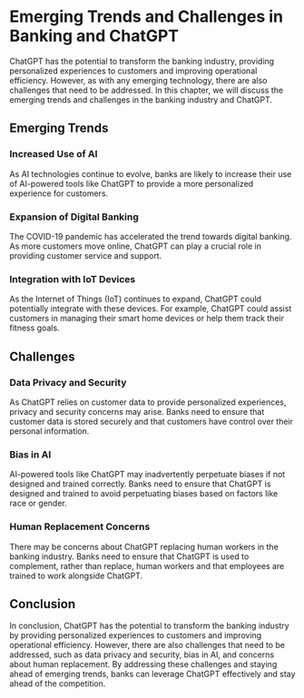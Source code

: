 Emerging Trends and Challenges in Banking and ChatGPT
=========================================================================================================

ChatGPT has the potential to transform the banking industry, providing personalized experiences to customers and improving operational efficiency. However, as with any emerging technology, there are also challenges that need to be addressed. In this chapter, we will discuss the emerging trends and challenges in the banking industry and ChatGPT.

Emerging Trends
---------------

### Increased Use of AI

As AI technologies continue to evolve, banks are likely to increase their use of AI-powered tools like ChatGPT to provide a more personalized experience for customers.

### Expansion of Digital Banking

The COVID-19 pandemic has accelerated the trend towards digital banking. As more customers move online, ChatGPT can play a crucial role in providing customer service and support.

### Integration with IoT Devices

As the Internet of Things (IoT) continues to expand, ChatGPT could potentially integrate with these devices. For example, ChatGPT could assist customers in managing their smart home devices or help them track their fitness goals.

Challenges
----------

### Data Privacy and Security

As ChatGPT relies on customer data to provide personalized experiences, privacy and security concerns may arise. Banks need to ensure that customer data is stored securely and that customers have control over their personal information.

### Bias in AI

AI-powered tools like ChatGPT may inadvertently perpetuate biases if not designed and trained correctly. Banks need to ensure that ChatGPT is designed and trained to avoid perpetuating biases based on factors like race or gender.

### Human Replacement Concerns

There may be concerns about ChatGPT replacing human workers in the banking industry. Banks need to ensure that ChatGPT is used to complement, rather than replace, human workers and that employees are trained to work alongside ChatGPT.

Conclusion
----------

In conclusion, ChatGPT has the potential to transform the banking industry by providing personalized experiences to customers and improving operational efficiency. However, there are also challenges that need to be addressed, such as data privacy and security, bias in AI, and concerns about human replacement. By addressing these challenges and staying ahead of emerging trends, banks can leverage ChatGPT effectively and stay ahead of the competition.
